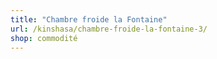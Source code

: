 ```yaml
---
title: "Chambre froide la Fontaine"
url: /kinshasa/chambre-froide-la-fontaine-3/
shop: commodité
---
```

